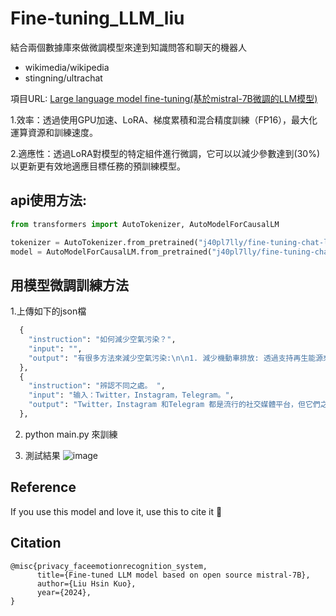 # Fine-tuning_LLM_liu
結合兩個數據庫來做微調模型來達到知識問答和聊天的機器人
- wikimedia/wikipedia
- stingning/ultrachat

項目URL: [Large language model fine-tuning(基於mistral-7B微調的LLM模型)](https://huggingface.co/j40pl7lly/fine-tuning-chat-liu)

1.效率：透過使用GPU加速、LoRA、梯度累積和混合精度訓練（FP16），最大化運算資源和訓練速度。

2.適應性：透過LoRA對模型的特定組件進行微調，它可以以減少參數達到(30%)以更新更有效地適應目標任務的預訓練模型。

## api使用方法:

```python
from transformers import AutoTokenizer, AutoModelForCausalLM

tokenizer = AutoTokenizer.from_pretrained("j40pl7lly/fine-tuning-chat-liu")
model = AutoModelForCausalLM.from_pretrained("j40pl7lly/fine-tuning-chat-liu")
```

## 用模型微調訓練方法
1.上傳如下的json檔

```python
  {
    "instruction": "如何減少空氣污染？",
    "input": "",
    "output": "有很多方法來減少空氣污染:\n\n1. 減少機動車排放: 透過支持再生能源來驅動的交通工具，如電動車、混合動力汽車，使用公共交通工具，騎自行車或步行。 \n2. 鼓勵清潔能源: 政府和企業可以透過提供優惠政策和補貼來鼓勵人們使用清潔能源。 \n3. 減少工業排放: 工廠可以透過採用更清潔的生產方法，使用減排技術來減少工業廢氣的排放。 \n4. 綠化城市: 種植更多的樹木和植物可以吸收空氣中的污染物和二氧化碳，有助於減少空氣污染。 \n5. 減少家庭能耗: 透過使用節能電器、關閉不必要的電源開關、減少用電量，能夠減少家庭用電量，從而減少空氣污染。 \n6. 垃圾分類和回收： 妥善處理垃圾，避免焚燒垃圾，對垃圾進行分類和回收利用，可以減少污染物排放。 \n\n總之，減少空氣污染需要政府、企業和個人共同努力。我們每個人都要承擔責任，透過自己的實際行動來保護環境。"
  },
  {
    "instruction": "辨認不同之處。 ",
    "input": "输入：Twitter，Instagram，Telegram。",
    "output": "Twitter，Instagram 和Telegram 都是流行的社交媒體平台，但它們之間也有一些不同之處：\n\n- Twitter: 是一個微博社交媒體平台，用戶可以發布280 字符以內的消息（即推文）並與其他使用者互動。它主要關注文字交流，儘管用戶也可以分享照片和影片。 \n- Instagram: 是一個圖片和影片分享的社群媒體平台，用戶可以在 Instagram 上發布照片和影片並與其他用戶互動。它主要關注圖片和影片的分享，儘管用戶也可以添加文字說明。 \n- Telegram: 是一個即時通訊和社交媒體平台，用戶可以透過文字、語音、圖片和影片與其他用戶即時交流。與 Twitter 和 Instagram 不同，Telegram 更專注於即時通訊，它還提供了端對端加密的私人聊天功能。"
  },
```
2. python main.py 來訓練

3. 測試結果
   ![image](https://github.com/j40pl7llyccl/Fine-tuning_LLM_liu/assets/24970006/0848698b-08e3-4bc5-ab8a-74cd8044d040)


## Reference
If you use this model and love it, use this to cite it 🤗

## Citation

```
@misc{privacy_faceemotionrecognition_system,
      title={Fine-tuned LLM model based on open source mistral-7B},
      author={Liu Hsin Kuo},
      year={2024},
}
```
